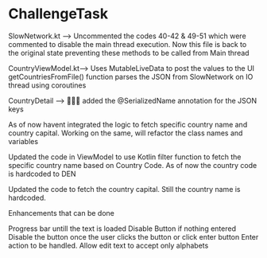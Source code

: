 # ChallengeTask

SlowNetwork.kt --> Uncommented the codes 40-42 & 49-51 which were commented to disable the main thread execution. Now this file is back to the original state preventing these methods to be called from Main thread

CountryViewModel.kt--> 
    Uses MutableLiveData to post the values to the UI
    getCountriesFromFile() function parses the JSON from SlowNetwork on IO thread using coroutines
    
    
CountryDetail --> 🤦🤦‍♂️ added the @SerializedName annotation for the JSON keys


As of now havent integrated the logic to fetch specific country name and country capital. Working on the same, will refactor the class names and variables


Updated the code in ViewModel to use Kotlin filter function to fetch the specific country name based on Country Code. As of now the country code is hardcoded to DEN

Updated the code to fetch the country capital. Still the country name is hardcoded.



Enhancements that can be done

Progress bar untill the text is loaded
Disable Button if nothing entered
Disable the button once the user clicks the button or click enter button
Enter action to be handled. 
Allow edit text to accept only alphabets
